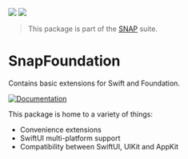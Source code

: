 <!-- Copy badges from SPI -->
[![](https://img.shields.io/endpoint?url=https%3A%2F%2Fswiftpackageindex.com%2Fapi%2Fpackages%2Fsimonnickel%2Fsnap-foundation%2Fbadge%3Ftype%3Dplatforms)](https://swiftpackageindex.com/simonnickel/snap-foundation)
[![](https://img.shields.io/endpoint?url=https%3A%2F%2Fswiftpackageindex.com%2Fapi%2Fpackages%2Fsimonnickel%2Fsnap-foundation%2Fbadge%3Ftype%3Dswift-versions)](https://swiftpackageindex.com/simonnickel/snap-foundation)

> This package is part of the [SNAP](https://github.com/simonnickel/snap) suite.


# SnapFoundation

Contains basic extensions for Swift and Foundation.

[![Documentation][documentation badge]][documentation] 

[documentation]: https://swiftpackageindex.com/simonnickel/snap-foundation/main/documentation/snapfoundation
[documentation badge]: https://img.shields.io/badge/Documentation-DocC-blue

This package is home to a variety of things:
 - Convenience extensions
 - SwiftUI multi-platform support
 - Compatibility between SwiftUI, UIKit and AppKit
